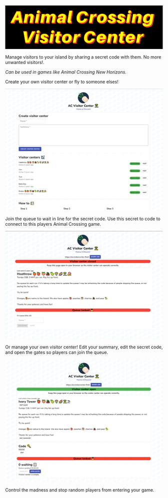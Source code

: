 ![](./docs/images/ACVisitorCenterBanner.png)

Manage visitors to your island by sharing a secret code with them. No more unwanted visitors!. 

*Can be used in games like Animal Crossing New Horizons.*

Create your own visitor center or fly to someone elses!

![](./docs/images/acvisitorcenter001.PNG)

Join the queue to wait in line for the secret code. Use this secret to code to connect to this players Animal Crossing game.

![](./docs/images/acvisitorcenter002.PNG)

Or manage your own visitor center! Edit your summary, edit the secret code, and open the gates so players can join the queue.

![](./docs/images/acvisitorcenter003.PNG)

Control the madness and stop random players from entering your game.
